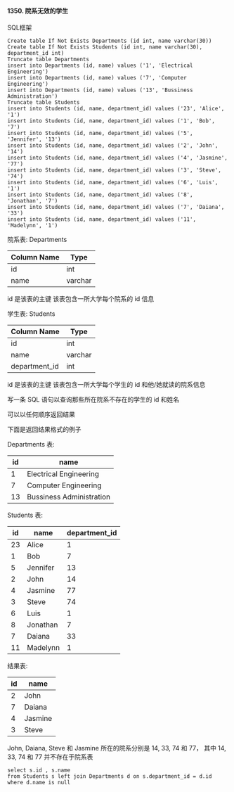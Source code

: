 ####  1350. 院系无效的学生

SQL框架

```mysql
Create table If Not Exists Departments (id int, name varchar(30))
Create table If Not Exists Students (id int, name varchar(30), department_id int)
Truncate table Departments
insert into Departments (id, name) values ('1', 'Electrical Engineering')
insert into Departments (id, name) values ('7', 'Computer Engineering')
insert into Departments (id, name) values ('13', 'Bussiness Administration')
Truncate table Students
insert into Students (id, name, department_id) values ('23', 'Alice', '1')
insert into Students (id, name, department_id) values ('1', 'Bob', '7')
insert into Students (id, name, department_id) values ('5', 'Jennifer', '13')
insert into Students (id, name, department_id) values ('2', 'John', '14')
insert into Students (id, name, department_id) values ('4', 'Jasmine', '77')
insert into Students (id, name, department_id) values ('3', 'Steve', '74')
insert into Students (id, name, department_id) values ('6', 'Luis', '1')
insert into Students (id, name, department_id) values ('8', 'Jonathan', '7')
insert into Students (id, name, department_id) values ('7', 'Daiana', '33')
insert into Students (id, name, department_id) values ('11', 'Madelynn', '1')
```

院系表: Departments

| Column Name | Type    |
| ----------- | ------- |
| id          | int     |
| name        | varchar |

id 是该表的主键
该表包含一所大学每个院系的 id 信息

学生表: Students

| Column Name   | Type    |
| ------------- | ------- |
| id            | int     |
| name          | varchar |
| department_id | int     |

id 是该表的主键
该表包含一所大学每个学生的 id 和他/她就读的院系信息


写一条 SQL 语句以查询那些所在院系不存在的学生的 id 和姓名

可以以任何顺序返回结果

下面是返回结果格式的例子

Departments 表:

| id   | name                     |
| ---- | ------------------------ |
| 1    | Electrical Engineering   |
| 7    | Computer Engineering     |
| 13   | Bussiness Administration |

Students 表:

| id   | name     | department_id |
| ---- | -------- | ------------- |
| 23   | Alice    | 1             |
| 1    | Bob      | 7             |
| 5    | Jennifer | 13            |
| 2    | John     | 14            |
| 4    | Jasmine  | 77            |
| 3    | Steve    | 74            |
| 6    | Luis     | 1             |
| 8    | Jonathan | 7             |
| 7    | Daiana   | 33            |
| 11   | Madelynn | 1             |

结果表:

| id   | name    |
| ---- | ------- |
| 2    | John    |
| 7    | Daiana  |
| 4    | Jasmine |
| 3    | Steve   |

John, Daiana, Steve 和 Jasmine 所在的院系分别是 14, 33, 74 和 77， 其中 14, 33, 74 和 77 并不存在于院系表



```mysql
select s.id , s.name
from Students s left join Departments d on s.department_id = d.id
where d.name is null 
```






